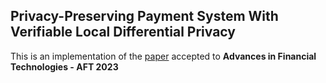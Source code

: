 Privacy-Preserving Payment System With Verifiable Local Differential Privacy
------------------------------------------------------------------------------------

This is an implementation of the [paper](https://eprint.iacr.org/2023/126) accepted to **Advances in Financial Technologies - AFT 2023**

